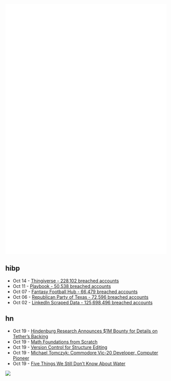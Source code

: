 ![Metrics](https://raw.githubusercontent.com/phixion/phixion/master/metrics.svg)

## hibp

<!--
for https://github.com/phixion/phixion/blob/main/.github/workflows/feeds.yml
-->
<!--START_SECTION:haveibeenpwnd-->
- Oct 14 - [Thingiverse - 228,102 breached accounts](https://haveibeenpwned.com/PwnedWebsites#Thingiverse)
- Oct 11 - [Playbook - 50,538 breached accounts](https://haveibeenpwned.com/PwnedWebsites#Playbook)
- Oct 07 - [Fantasy Football Hub - 66,479 breached accounts](https://haveibeenpwned.com/PwnedWebsites#FantasyFootballHub)
- Oct 06 - [Republican Party of Texas - 72,596 breached accounts](https://haveibeenpwned.com/PwnedWebsites#RepublicanPartyOfTexas)
- Oct 02 - [LinkedIn Scraped Data - 125,698,496 breached accounts](https://haveibeenpwned.com/PwnedWebsites#LinkedInScrape)
<!--END_SECTION:haveibeenpwnd-->

## hn

<!--
for https://github.com/phixion/phixion/blob/main/.github/workflows/feeds.yml
-->
<!--START_SECTION:hn-->
- Oct 19 - [Hindenburg Research Announces $1M Bounty for Details on Tether’s Backing](https://hindenburgresearch.com/tether/)
- Oct 19 - [Math Foundations from Scratch](https://learnaifromscratch.github.io/math.html)
- Oct 19 - [Version Control for Structure Editing](https://alarmingdevelopment.org/?p=1570)
- Oct 19 - [Michael Tomczyk: Commodore Vic-20 Developer, Computer Pioneer](https://talesfromthecollection.com/2021/10/19/michael-tomczyk-commodore/)
- Oct 19 - [Five Things We Still Don’t Know About Water](https://nautil.us/issue/25/water/five-things-we-still-dont-know-about-water)
<!--END_SECTION:hn-->

<!--
for https://yhype.me
-->
![](https://hit.yhype.me/github/profile?user_id=13013670)
